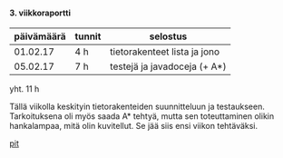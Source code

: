 #### 3. viikkoraportti


päivämäärä | tunnit | selostus |
---------|------------|-------------
01.02.17 | 4 h | tietorakenteet lista ja jono
05.02.17 | 7 h | testejä ja javadoceja (+ A\*)

yht. 11 h

Tällä viikolla keskityin tietorakenteiden suunnitteluun ja testaukseen. Tarkoituksena oli myös saada A\* tehtyä, mutta sen toteuttaminen olikin hankalampaa, mitä olin kuvitellut. Se jää siis ensi viikon tehtäväksi.

[pit](https://htmlpreview.github.io/?https://github.com/inla/Sokkelo/blob/master/Dokumentaatio/pit/201702060016/index.html)
